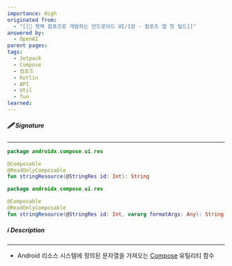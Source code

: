 ```yaml
---
importance: High
originated from:
  - "[[📘 젯팩 컴포즈로 개발하는 안드로이드 UI/1장 - 컴포즈 앱 첫 빌드]]"
answered by:
  - OpenAI
parent pages: 
tags:
  - Jetpack
  - Compose
  - 컴포즈
  - Kotlin
  - API
  - Util
  - fun
learned:
---
```

##### 🖋️ Signature
---
```Kotlin
package androidx.compose.ui.res

@Composable
@ReadOnlyComposable
fun stringResource(@StringRes id: Int): String
```

```Kotlin
package androidx.compose.ui.res

@Composable
@ReadOnlyComposable
fun stringResource(@StringRes id: Int, vararg formatArgs: Any): String
```

##### ℹ️ Description
---
- Android 리소스 시스템에 정의된 문자열을 가져오는 [Compose](젯팩%20컴포즈.md) 유틸리티 함수
